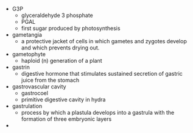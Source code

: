 - G3P
	- glyceraldehyde 3 phosphate
	- PGAL
	- first sugar produced by photosynthesis
- gametangia
	- a protective jacket of cells in which gametes and zygotes develop and which prevents drying out.
- gametophyte
	- haploid (n) generation of a plant
- gastrin
	- digestive hormone that stimulates sustained secretion of gastric juice from the stomach
- gastrovascular cavity
	- gastrocoel
	- primitive digestive cavity in hydra
- gastrulation
	- process by which a plastula develops into a gastrula with the formation of three embryonic layers
-